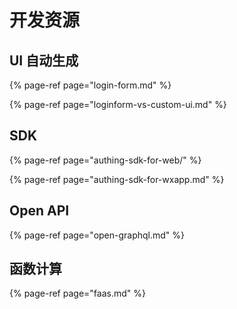 # 开发资源

## UI 自动生成

{% page-ref page="login-form.md" %}

{% page-ref page="loginform-vs-custom-ui.md" %}

## SDK

{% page-ref page="authing-sdk-for-web/" %}

{% page-ref page="authing-sdk-for-wxapp.md" %}

## Open API

{% page-ref page="open-graphql.md" %}

## 函数计算

{% page-ref page="faas.md" %}

